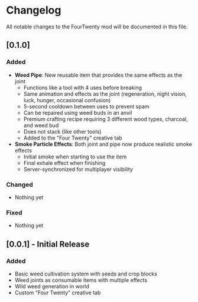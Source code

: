 # Changelog

All notable changes to the FourTwenty mod will be documented in this file.

## [0.1.0]

### Added
- **Weed Pipe**: New reusable item that provides the same effects as the joint
  - Functions like a tool with 4 uses before breaking
  - Same animation and effects as the joint (regeneration, night vision, luck, hunger, occasional confusion)
  - 5-second cooldown between uses to prevent spam
  - Can be repaired using weed buds in an anvil
  - Premium crafting recipe requiring 3 different wood types, charcoal, and weed bud
  - Does not stack (like other tools)
  - Added to the "Four Twenty" creative tab
- **Smoke Particle Effects**: Both joint and pipe now produce realistic smoke effects
  - Initial smoke when starting to use the item
  - Final exhale effect when finishing
  - Server-synchronized for multiplayer visibility

### Changed
- Nothing yet

### Fixed
- Nothing yet

## [0.0.1] - Initial Release

### Added
- Basic weed cultivation system with seeds and crop blocks
- Weed joints as consumable items with multiple effects
- Wild weed generation in world
- Custom "Four Twenty" creative tab